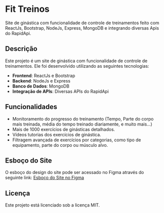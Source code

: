 # Fit Treinos

Site de ginástica com funcionalidade de controle de treinamentos feito com ReactJs, Bootstrap, NodeJs, Express, MongoDB e integrando diversas Apis do RapidApi.

## Descrição

Este projeto é um site de ginástica com funcionalidade de controle de treinamentos. Ele foi desenvolvido utilizando as seguintes tecnologias:

-  **Frontend**: ReactJs e Bootstrap
-  **Backend**: NodeJs e Express
-  **Banco de Dados**: MongoDB
-  **Integração de APIs**: Diversas APIs do RapidApi

## Funcionalidades

-  Monitoramento do progresso do treinamento (Tempo, Parte do corpo mais treinada, média do tempo treinado diariamente, e muito mais...)
-  Mais de 1000 exercícios de ginásticas detalhados.
-  Vídeos tutorias dos exercícios de ginástica.
-  Filtragem avançada de exercícios por categorias, como tipo de equipamento, parte do corpo ou músculo alvo.

## Esboço do Site

O esboço do design do site pode ser acessado no Figma através do seguinte link: [Esboço do Site no Figma](https://www.figma.com/design/viLtIUD6qFsNJtn8bPz4ZU/Fit-Treinos?node-id=0-1&t=JGMPK3hJ0n3U9IYt-1)

## Licença

Este projeto está licenciado sob a licença MIT.
